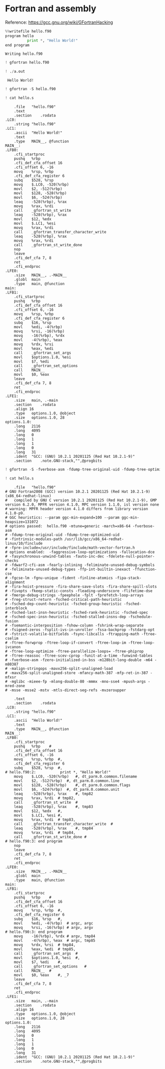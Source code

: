 # Fortran and assembly

Reference: https://gcc.gnu.org/wiki/GFortranHacking


```python
%%writefile hello.f90
program hello
          print *, "Hello World!"
end program
```

    Writing hello.f90



```python
! gfortran hello.f90
```


```python
! ./a.out
```

     Hello World!



```python
! gfortran -S hello.f90
```


```python
! cat hello.s
```

    	.file	"hello.f90"
    	.text
    	.section	.rodata
    .LC0:
    	.string	"hello.f90"
    .LC1:
    	.ascii	"Hello World!"
    	.text
    	.type	MAIN__, @function
    MAIN__:
    .LFB0:
    	.cfi_startproc
    	pushq	%rbp
    	.cfi_def_cfa_offset 16
    	.cfi_offset 6, -16
    	movq	%rsp, %rbp
    	.cfi_def_cfa_register 6
    	subq	$528, %rsp
    	movq	$.LC0, -520(%rbp)
    	movl	$2, -512(%rbp)
    	movl	$128, -528(%rbp)
    	movl	$6, -524(%rbp)
    	leaq	-528(%rbp), %rax
    	movq	%rax, %rdi
    	call	_gfortran_st_write
    	leaq	-528(%rbp), %rax
    	movl	$12, %edx
    	movl	$.LC1, %esi
    	movq	%rax, %rdi
    	call	_gfortran_transfer_character_write
    	leaq	-528(%rbp), %rax
    	movq	%rax, %rdi
    	call	_gfortran_st_write_done
    	nop
    	leave
    	.cfi_def_cfa 7, 8
    	ret
    	.cfi_endproc
    .LFE0:
    	.size	MAIN__, .-MAIN__
    	.globl	main
    	.type	main, @function
    main:
    .LFB1:
    	.cfi_startproc
    	pushq	%rbp
    	.cfi_def_cfa_offset 16
    	.cfi_offset 6, -16
    	movq	%rsp, %rbp
    	.cfi_def_cfa_register 6
    	subq	$16, %rsp
    	movl	%edi, -4(%rbp)
    	movq	%rsi, -16(%rbp)
    	movq	-16(%rbp), %rdx
    	movl	-4(%rbp), %eax
    	movq	%rdx, %rsi
    	movl	%eax, %edi
    	call	_gfortran_set_args
    	movl	$options.1.0, %esi
    	movl	$7, %edi
    	call	_gfortran_set_options
    	call	MAIN__
    	movl	$0, %eax
    	leave
    	.cfi_def_cfa 7, 8
    	ret
    	.cfi_endproc
    .LFE1:
    	.size	main, .-main
    	.section	.rodata
    	.align 16
    	.type	options.1.0, @object
    	.size	options.1.0, 28
    options.1.0:
    	.long	2116
    	.long	4095
    	.long	0
    	.long	1
    	.long	1
    	.long	0
    	.long	31
    	.ident	"GCC: (GNU) 10.2.1 20201125 (Red Hat 10.2.1-9)"
    	.section	.note.GNU-stack,"",@progbits



```python
! gfortran -S -fverbose-asm -fdump-tree-original-uid -fdump-tree-optimized-uid hello.f90
```


```python
! cat hello.s
```

    	.file	"hello.f90"
    # GNU Fortran2008 (GCC) version 10.2.1 20201125 (Red Hat 10.2.1-9) (x86_64-redhat-linux)
    #	compiled by GNU C version 10.2.1 20201125 (Red Hat 10.2.1-9), GMP version 6.2.0, MPFR version 4.1.0, MPC version 1.1.0, isl version none
    # warning: MPFR header version 4.1.0 differs from library version 4.1.0-p9.
    # GGC heuristics: --param ggc-min-expand=100 --param ggc-min-heapsize=131072
    # options passed:  hello.f90 -mtune=generic -march=x86-64 -fverbose-asm
    # -fdump-tree-original-uid -fdump-tree-optimized-uid
    # -fintrinsic-modules-path /usr/lib/gcc/x86_64-redhat-linux/10/finclude
    # -fpre-include=/usr/include/finclude/math-vector-fortran.h
    # options enabled:  -faggressive-loop-optimizations -fallocation-dce
    # -fasynchronous-unwind-tables -fauto-inc-dec -fdelete-null-pointer-checks
    # -fdwarf2-cfi-asm -fearly-inlining -feliminate-unused-debug-symbols
    # -feliminate-unused-debug-types -ffp-int-builtin-inexact -ffunction-cse
    # -fgcse-lm -fgnu-unique -fident -finline-atomics -fipa-stack-alignment
    # -fira-hoist-pressure -fira-share-save-slots -fira-share-spill-slots
    # -fivopts -fkeep-static-consts -fleading-underscore -flifetime-dse
    # -fmerge-debug-strings -fpeephole -fplt -fprefetch-loop-arrays
    # -freg-struct-return -fsched-critical-path-heuristic
    # -fsched-dep-count-heuristic -fsched-group-heuristic -fsched-interblock
    # -fsched-last-insn-heuristic -fsched-rank-heuristic -fsched-spec
    # -fsched-spec-insn-heuristic -fsched-stalled-insns-dep -fschedule-fusion
    # -fsemantic-interposition -fshow-column -fshrink-wrap-separate
    # -fsigned-zeros -fsplit-ivs-in-unroller -fssa-backprop -fstdarg-opt
    # -fstrict-volatile-bitfields -fsync-libcalls -ftrapping-math -ftree-cselim
    # -ftree-forwprop -ftree-loop-if-convert -ftree-loop-im -ftree-loop-ivcanon
    # -ftree-loop-optimize -ftree-parallelize-loops= -ftree-phiprop
    # -ftree-reassoc -ftree-scev-cprop -funit-at-a-time -funwind-tables
    # -fverbose-asm -fzero-initialized-in-bss -m128bit-long-double -m64 -m80387
    # -malign-stringops -mavx256-split-unaligned-load
    # -mavx256-split-unaligned-store -mfancy-math-387 -mfp-ret-in-387 -mfxsr
    # -mglibc -mieee-fp -mlong-double-80 -mmmx -mno-sse4 -mpush-args -mred-zone
    # -msse -msse2 -mstv -mtls-direct-seg-refs -mvzeroupper
    
    	.text
    	.section	.rodata
    .LC0:
    	.string	"hello.f90"
    .LC1:
    	.ascii	"Hello World!"
    	.text
    	.type	MAIN__, @function
    MAIN__:
    .LFB0:
    	.cfi_startproc
    	pushq	%rbp	#
    	.cfi_def_cfa_offset 16
    	.cfi_offset 6, -16
    	movq	%rsp, %rbp	#,
    	.cfi_def_cfa_register 6
    	subq	$528, %rsp	#,
    # hello.f90:2:           print *, "Hello World!"
    	movq	$.LC0, -520(%rbp)	#, dt_parm.0.common.filename
    	movl	$2, -512(%rbp)	#, dt_parm.0.common.line
    	movl	$128, -528(%rbp)	#, dt_parm.0.common.flags
    	movl	$6, -524(%rbp)	#, dt_parm.0.common.unit
    	leaq	-528(%rbp), %rax	#, tmp82
    	movq	%rax, %rdi	# tmp82,
    	call	_gfortran_st_write	#
    	leaq	-528(%rbp), %rax	#, tmp83
    	movl	$12, %edx	#,
    	movl	$.LC1, %esi	#,
    	movq	%rax, %rdi	# tmp83,
    	call	_gfortran_transfer_character_write	#
    	leaq	-528(%rbp), %rax	#, tmp84
    	movq	%rax, %rdi	# tmp84,
    	call	_gfortran_st_write_done	#
    # hello.f90:3: end program
    	nop	
    	leave	
    	.cfi_def_cfa 7, 8
    	ret	
    	.cfi_endproc
    .LFE0:
    	.size	MAIN__, .-MAIN__
    	.globl	main
    	.type	main, @function
    main:
    .LFB1:
    	.cfi_startproc
    	pushq	%rbp	#
    	.cfi_def_cfa_offset 16
    	.cfi_offset 6, -16
    	movq	%rsp, %rbp	#,
    	.cfi_def_cfa_register 6
    	subq	$16, %rsp	#,
    	movl	%edi, -4(%rbp)	# argc, argc
    	movq	%rsi, -16(%rbp)	# argv, argv
    # hello.f90:3: end program
    	movq	-16(%rbp), %rdx	# argv, tmp84
    	movl	-4(%rbp), %eax	# argc, tmp85
    	movq	%rdx, %rsi	# tmp84,
    	movl	%eax, %edi	# tmp85,
    	call	_gfortran_set_args	#
    	movl	$options.1.0, %esi	#,
    	movl	$7, %edi	#,
    	call	_gfortran_set_options	#
    	call	MAIN__	#
    	movl	$0, %eax	#, _7
    	leave	
    	.cfi_def_cfa 7, 8
    	ret	
    	.cfi_endproc
    .LFE1:
    	.size	main, .-main
    	.section	.rodata
    	.align 16
    	.type	options.1.0, @object
    	.size	options.1.0, 28
    options.1.0:
    	.long	2116
    	.long	4095
    	.long	0
    	.long	1
    	.long	1
    	.long	0
    	.long	31
    	.ident	"GCC: (GNU) 10.2.1 20201125 (Red Hat 10.2.1-9)"
    	.section	.note.GNU-stack,"",@progbits



```python

```
